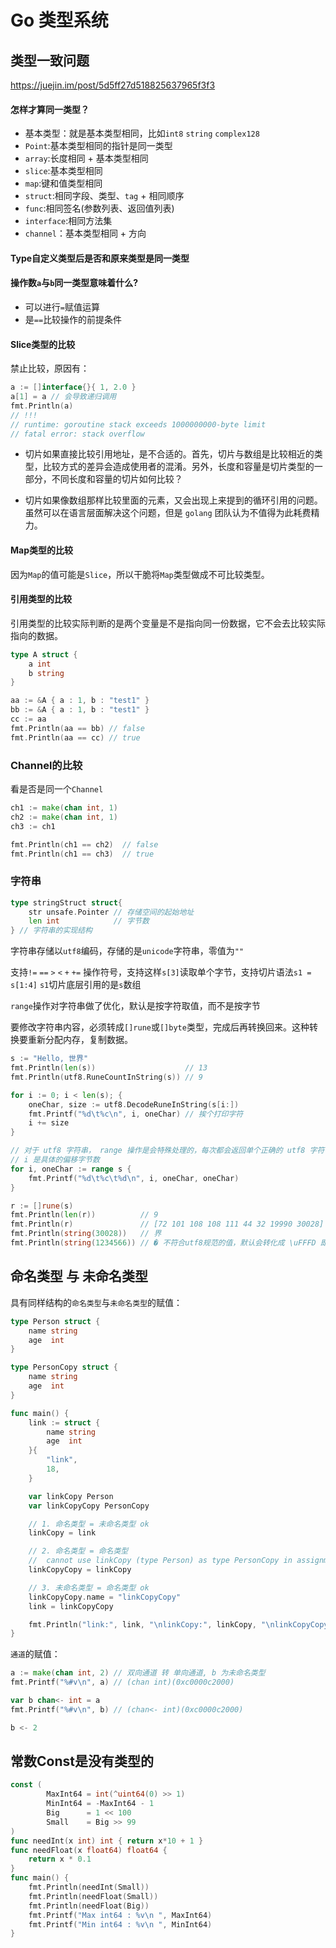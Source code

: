 # Go 类型系统

## 类型一致问题

https://juejin.im/post/5d5ff27d518825637965f3f3

#### 怎样才算同一类型？

- 基本类型：就是基本类型相同，比如`int8` `string` `complex128`
- `Point`:基本类型相同的指针是同一类型
- `array`:长度相同 + 基本类型相同
- `slice`:基本类型相同
- `map`:键和值类型相同
- `struct`:相同字段、类型、`tag` + 相同顺序 
- `func`:相同签名(参数列表、返回值列表)
- `interface`:相同方法集
- `channel`：基本类型相同 + 方向

#### Type自定义类型后是否和原来类型是同一类型

#### 操作数`a`与`b`同一类型意味着什么?

- 可以进行`=`赋值运算
- 是`==`比较操作的前提条件

#### Slice类型的比较

禁止比较，原因有：

```go
a := []interface{}{ 1, 2.0 }
a[1] = a // 会导致递归调用
fmt.Println(a)
// !!!
// runtime: goroutine stack exceeds 1000000000-byte limit
// fatal error: stack overflow
```

- 切片如果直接比较引用地址，是不合适的。首先，切片与数组是比较相近的类型，比较方式的差异会造成使用者的混淆。另外，长度和容量是切片类型的一部分，不同长度和容量的切片如何比较？

- 切片如果像数组那样比较里面的元素，又会出现上来提到的循环引用的问题。虽然可以在语言层面解决这个问题，但是 `golang` 团队认为不值得为此耗费精力。

#### Map类型的比较

因为`Map`的值可能是`Slice`，所以干脆将`Map`类型做成不可比较类型。

#### 引用类型的比较

引用类型的比较实际判断的是两个变量是不是指向同一份数据，它不会去比较实际指向的数据。

```go
type A struct {
    a int
    b string
}

aa := &A { a : 1, b : "test1" }
bb := &A { a : 1, b : "test1" }
cc := aa
fmt.Println(aa == bb) // false
fmt.Println(aa == cc) // true
```

### Channel的比较

看是否是同一个`Channel`

```go
ch1 := make(chan int, 1)
ch2 := make(chan int, 1)
ch3 := ch1

fmt.Println(ch1 == ch2)  // false
fmt.Println(ch1 == ch3)  // true
```

### 字符串

```go
type stringStruct struct{
    str unsafe.Pointer // 存储空间的起始地址
    len int            // 字节数
} // 字符串的实现结构
```

字符串存储以`utf8`编码，存储的是`unicode`字符串，零值为`""`

支持`!=` `==` `>` `<` `+` `+=` 操作符号，支持这样`s[3]`读取单个字节，支持切片语法`s1 = s[1:4]` `s1`切片底层引用的是`s`数组

`range`操作对字符串做了优化，默认是按字符取值，而不是按字节

要修改字符串内容，必须转成`[]rune`或`[]byte`类型，完成后再转换回来。这种转换要重新分配内存，复制数据。

```go
s := "Hello, 世界"
fmt.Println(len(s))                    // 13
fmt.Println(utf8.RuneCountInString(s)) // 9

for i := 0; i < len(s); {
    oneChar, size := utf8.DecodeRuneInString(s[i:])
    fmt.Printf("%d\t%c\n", i, oneChar) // 挨个打印字符
    i += size
}

// 对于 utf8 字符串， range 操作是会特殊处理的，每次都会返回单个正确的 utf8 字符
// i 是具体的偏移字节数
for i, oneChar := range s {
    fmt.Printf("%d\t%c\t%d\n", i, oneChar, oneChar)
}

r := []rune(s)
fmt.Println(len(r))          // 9
fmt.Println(r)               // [72 101 108 108 111 44 32 19990 30028]
fmt.Println(string(30028))   // 界
fmt.Println(string(1234566)) // � 不符合utf8规范的值，默认会转化成 \uFFFD 即 �
```



## 命名类型 与 未命名类型

具有同样结构的`命名类型`与`未命名类型`的赋值：

```go
type Person struct {
	name string
	age  int
}

type PersonCopy struct {
	name string
	age  int
}

func main() {
	link := struct {
		name string
		age  int
	}{
		"link",
		18,
	}

	var linkCopy Person
	var linkCopyCopy PersonCopy

	// 1. 命名类型 = 未命名类型 ok
	linkCopy = link

	// 2. 命名类型 = 命名类型
	//  cannot use linkCopy (type Person) as type PersonCopy in assignment
	linkCopyCopy = linkCopy

	// 3. 未命名类型 = 命名类型 ok
	linkCopyCopy.name = "linkCopyCopy"
	link = linkCopyCopy

	fmt.Println("link:", link, "\nlinkCopy:", linkCopy, "\nlinkCopyCopy:", linkCopyCopy)
}
```

`通道`的赋值：

```go
a := make(chan int, 2) // 双向通道 转 单向通道, b 为未命名类型
fmt.Printf("%#v\n", a) // (chan int)(0xc0000c2000)

var b chan<- int = a
fmt.Printf("%#v\n", b) // (chan<- int)(0xc0000c2000)

b <- 2
```

## 常数Const是没有类型的

```go
const (
        MaxInt64 = int(^uint64(0) >> 1)
        MinInt64 = -MaxInt64 - 1
        Big      = 1 << 100
        Small    = Big >> 99
)
func needInt(x int) int { return x*10 + 1 }
func needFloat(x float64) float64 {
	return x * 0.1
}
func main() {
    fmt.Println(needInt(Small))
    fmt.Println(needFloat(Small))
    fmt.Println(needFloat(Big))
    fmt.Printf("Max int64 : %v\n ", MaxInt64)
    fmt.Printf("Min int64 : %v\n ", MinInt64)
}
```


